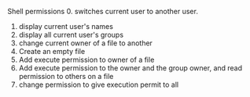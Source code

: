 Shell permissions
0. switches current user to another user.
1. display current user's names
2. display all current user's groups
3. change current owner of a file to another
4. Create an empty file
5. Add execute permission to owner of a file
6. Add execute permission to the owner and the group owner, and read permission to others on a file
7. change permission to give execution permit to all
